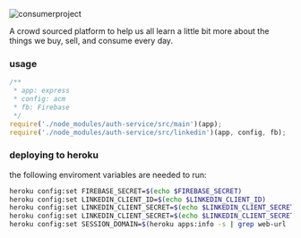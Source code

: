 ![consumerproject](http://i.imgur.com/iLlaWxJ.png)

A crowd sourced platform to help us all learn a little bit more about the
things we buy, sell, and consume every day.

### usage

```js
/**
 * app: express
 * config: acm
 * fb: Firebase
 */
require('./node_modules/auth-service/src/main')(app);
require('./node_modules/auth-service/src/linkedin')(app, config, fb);
```

### deploying to heroku

the following enviroment variables are needed to run:

```bash
heroku config:set FIREBASE_SECRET=$(echo $FIREBASE_SECRET)
heroku config:set LINKEDIN_CLIENT_ID=$(echo $LINKEDIN_CLIENT_ID)
heroku config:set LINKEDIN_CLIENT_SECRET=$(echo $LINKEDIN_CLIENT_SECRET)
heroku config:set LINKEDIN_CLIENT_SECRET=$(echo $LINKEDIN_CLIENT_SECRET)
heroku config:set SESSION_DOMAIN=$(heroku apps:info -s | grep web-url | sed 's/web-url=//')
```
